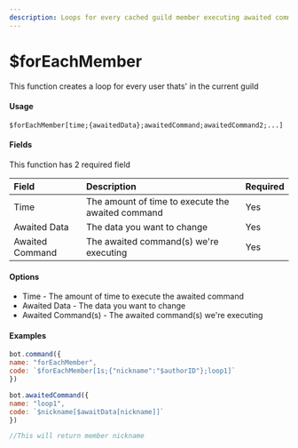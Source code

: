 ```yaml
---
description: Loops for every cached guild member executing awaited commands
---
```


# $forEachMember

This function creates a loop for every user thats' in the current guild

#### Usage

```
$forEachMember[time;{awaitedData};awaitedCommand;awaitedCommand2;...]
```

#### Fields

This function has 2 required field

| Field | Description | Required |
| :--- | :--- | :--- |
| Time | The amount of time to execute the awaited command | Yes |
| Awaited Data | The data you want to change | Yes |
| Awaited Command | The awaited command\(s\) we're executing | Yes |


#### Options

* Time - The amount of time to execute the awaited command
* Awaited Data - The data you want to change
* Awaited Command\(s\) - The awaited command\(s\) we're executing

#### Examples

```javascript
bot.command({
name: "forEachMember",
code: `$forEachMember[1s;{"nickname":"$authorID"};loop1]`
})

bot.awaitedCommand({
name: "loop1",
code: `$nickname[$awaitData[nickname]]`
})

//This will return member nickname
```
